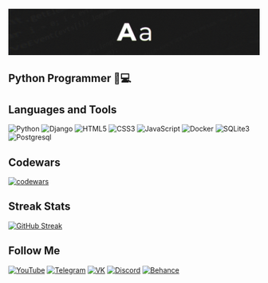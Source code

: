 [![Header](https://github.com/abortacc/abortacc/blob/main/assets/header.png)](https://vk.com/wmv01)

## Python Programmer 🐍💻 

## Languages and Tools
![Python](https://img.shields.io/badge/-PYTHON-090909?style=for-the-badge&logo=python&logoColor=fff)
![Django](https://img.shields.io/badge/-DJANGO-090909?style=for-the-badge&logo=django&logoColor=)
![HTML5](https://img.shields.io/badge/-HTML5-090909?style=for-the-badge&logo=html5&logoColor=)
![CSS3](https://img.shields.io/badge/-CSS3-090909?style=for-the-badge&logo=css3&logoColor=47c5fb)
![JavaScript](https://img.shields.io/badge/-JavaScript-090909?style=for-the-badge&logo=javascript&logoColor=)
![Docker](https://img.shields.io/badge/-DOCKER-090909?style=for-the-badge&logo=docker&logoColor=)
![SQLite3](https://img.shields.io/badge/-SQLITE3-090909?style=for-the-badge&logo=sqlite&logoColor=fff)
![Postgresql](https://img.shields.io/badge/-POSTGRESQL-090909?style=for-the-badge&logo=postgresql&logoColor=fff)

## Codewars
[![codewars](https://www.codewars.com/users/abortacc/badges/large)](https://www.codewars.com/users/abortacc)

## Streak Stats
[![GitHub Streak](https://streak-stats.demolab.com?user=abortacc&theme=dark&hide_border=true)](https://git.io/streak-stats)


## Follow Me
[![YouTube](https://img.shields.io/badge/-Youtube-090909?style=for-the-badge&logo=youtube&logoColor=ff0000)](https://www.youtube.com/@abortacc)
[![Telegram](https://img.shields.io/badge/-Telegram-090909?style=for-the-badge&logo=telegram&logoColor=)](https://t.me/janolivee)
[![VK](https://img.shields.io/badge/-VK-090909?style=for-the-badge&logo=VK&logoColor=)](https://vk.com/wmv01)
[![Discord](https://img.shields.io/badge/-Discord-090909?style=for-the-badge&logo=discord&logoColor=fff)](https://discord.gg/CKYcBGQWHX)
[![Behance](https://img.shields.io/badge/-Behance-090909?style=for-the-badge&logo=behance&logoColor=)](https://www.behance.net/verevka?locale=en_US)

